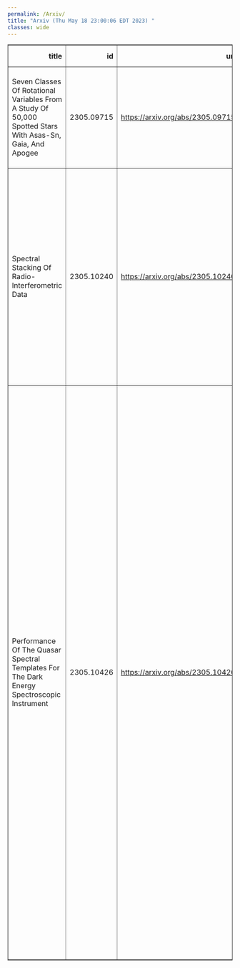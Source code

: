 ```yaml
---
permalink: /Arxiv/
title: "Arxiv (Thu May 18 23:00:06 EDT 2023) "
classes: wide
---
```

<table border="1" class="dataframe">
  <thead>
    <tr style="text-align: right;">
      <th>title</th>
      <th>id</th>
      <th>url</th>
      <th>authors</th>
      <th>Local Authors</th>
    </tr>
  </thead>
  <tbody>
    <tr>
      <td>Seven Classes Of Rotational Variables From A Study Of 50,000 Spotted   Stars With Asas-Sn, Gaia, And Apogee</td>
      <td>2305.09715</td>
      <td><a href="https://arxiv.org/abs/2305.09715" target="_blank">https://arxiv.org/abs/2305.09715</a></td>
      <td>Anya Phillips, C. S. Kochanek, Tharindu Jayasinghe, Lyra Cao, Collin T. Christy, D. M. Rowan, Marc Pinsonneault</td>
      <td>Christopher Kochanek, Dominick Rowan, Lyra Cao, Marc Pinsonneault</td>
    </tr>
    <tr>
      <td>Spectral Stacking Of Radio-Interferometric Data</td>
      <td>2305.10240</td>
      <td><a href="https://arxiv.org/abs/2305.10240" target="_blank">https://arxiv.org/abs/2305.10240</a></td>
      <td>Lukas Neumann, Jakob S. Den Brok, Frank Bigiel, Adam Leroy, Antonio Usero, Ashley T. Barnes, Ivana Bešlić, Cosima Eibensteiner, Malena Held, María J. Jiménez-Donaire, Jérôme Pety, Erik W. Rosolowsky, Eva Schinnerer, Thomas G. Williams</td>
      <td>Adam Leroy</td>
    </tr>
    <tr>
      <td>Performance Of The Quasar Spectral Templates For The Dark Energy   Spectroscopic Instrument</td>
      <td>2305.10426</td>
      <td><a href="https://arxiv.org/abs/2305.10426" target="_blank">https://arxiv.org/abs/2305.10426</a></td>
      <td>Allyson Brodzeller, Kyle Dawson, Stephen Bailey, Jiaxi Yu, A. J. Ross, A. Bault, S. Filbert, J. Aguilar, S. Ahlen, David M. Alexander, E. Armengaud, A. Berti, D. Brooks, E. Chaussidon, A. De La Macorra, P. Doel, K. Fanning, V. A. Fawcett, A. Font-Ribera, S. Gontcho A Gontcho, J. Guy, K. Honscheid, S. Juneau, R. Kehoe, T. Kisner, Anthony Kremin, Ting-Wen Lan, M. Landriau, Michael E. Levi, C. Magneville, Paul Martini, Aaron M. Meisner, R. Miquel, J. Moustakas, N. Palanque-Delabrouille, W. J. Percival, F. Prada, C. Ravoux, C. Saulder, M. Siudek, Gregory Tarlé, B. A. Weaver, S. Youles, Zheng Zheng, Rongpu Zhou, Zhimin Zhou</td>
      <td>Ashley Ross, Kevin Fanning, Klaus Honscheid, Paul Martini, Simon Filbert</td>
    </tr>
  </tbody>
</table>